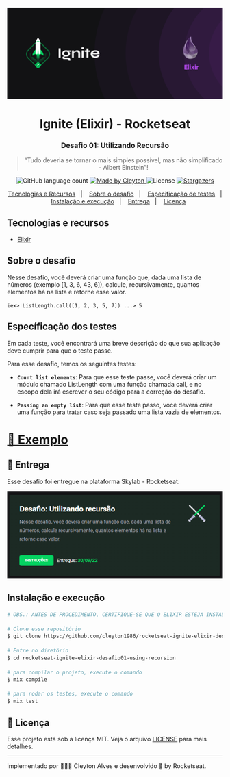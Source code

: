 
<p align="center">
  <img  src="./assets/cover-elixir.png">
</p>

<h1 align="center">
  Ignite (Elixir) - Rocketseat
</h1>

<h3 align="center">
  Desafio 01: Utilizando Recursão
</h3>

<blockquote align="center">“Tudo deveria se tornar o mais simples possível, mas não simplificado - Albert Einstein”!</blockquote>

<p align="center">
  <img alt="GitHub language count" src="https://img.shields.io/github/languages/count/cleyton1986/rocketseat-ignite-elixir-desafio01-using-recursion?color=%2304D361">

  <a href="https://www.linkedin.com/in/cleytonalves">
    <img alt="Made by Cleyton" src="https://img.shields.io/badge/Made%20by-Cleyton_Alves-Alves%2304D361">
  </a>

  <img alt="License" src="https://img.shields.io/badge/license-MIT-%2304D361">

  <a href="https://github.com/cleyton1986/rocketseat-ignite-elixir-desafio01-using-recursion/stargazers">
    <img alt="Stargazers" src="https://img.shields.io/github/stars/cleyton1986/rocketseat-ignite-elixir-desafio01-using-recursion?style=social">
  </a>
</p>

<p align="center">
  <a href="#tecnologias-e-recursos">Tecnologias e Recursos</a>&nbsp;&nbsp;&nbsp;|&nbsp;&nbsp;&nbsp;
  <a href="#sobre-o-desafio">Sobre o desafio</a>&nbsp;&nbsp;&nbsp;|&nbsp;&nbsp;&nbsp;
  <a href="#específicação-dos-testes">Especificação de testes</a>&nbsp;&nbsp;&nbsp;|&nbsp;&nbsp;&nbsp;
  <a href="#instalação-e-execução">Instalação e execução</a>&nbsp;&nbsp;&nbsp;|&nbsp;&nbsp;&nbsp;
  <a href="#calendar-entrega">Entrega</a>&nbsp;&nbsp;&nbsp;|&nbsp;&nbsp;&nbsp;
  <a href="#memo-licença">Licença</a>
</p>


## Tecnologias e recursos

- [Elixir](https://elixir-lang.org/install.html)

## Sobre o desafio

Nesse desafio, você deverá criar uma função que, dada uma lista de números (exemplo [1, 3, 6, 43, 6]), calcule, recursivamente, quantos elementos há na lista e retorne esse valor.

``
iex> ListLength.call([1, 2, 3, 5, 7])
...> 5
``


## Específicação dos testes

Em cada teste, você encontrará uma breve descrição do que sua aplicação deve cumprir para que o teste passe.

Para esse desafio, temos os seguintes testes:

- **`Count list elements`**: Para que esse teste passe, você deverá criar um módulo chamado ListLength com uma função chamada call, e no escopo dela irá escrever o seu código para a correção do desafio.

- **`Passing an empty list`**: Para que esse teste passo, você deverá criar uma função para tratar caso seja passado uma lista vazia de elementos.

<h1 align="left">
    <a href="https://www.notion.so/Testes-test-list_length_test-exs-beef33b644d644d2aa11b29840f19864">🔗 Exemplo</a>
</h1>

## :calendar: Entrega

Esse desafio foi entregue na plataforma Skylab - Rocketseat.

<p align="center">
  <img  src="./assets/test-result.png">
</p>

## Instalação e execução

```bash
# OBS.: ANTES DE PROCEDIMENTO, CERTIFIQUE-SE QUE O ELIXIR ESTEJA INSTALADO NO SEU COMPUTADOR CORRETAMENTE.

# Clone esse repositório
$ git clone https://github.com/cleyton1986/rocketseat-ignite-elixir-desafio01-using-recursion

# Entre no diretório
$ cd rocketseat-ignite-elixir-desafio01-using-recursion

# para compilar o projeto, execute o comando
$ mix compile

# para rodar os testes, execute o comando
$ mix test
```


## :memo: Licença

Esse projeto está sob a licença MIT. Veja o arquivo [LICENSE](LICENSE) para mais detalhes.

---

 implementado por 👨🏽‍💻 Cleyton Alves e desenvolvido 💜 by Rocketseat.
